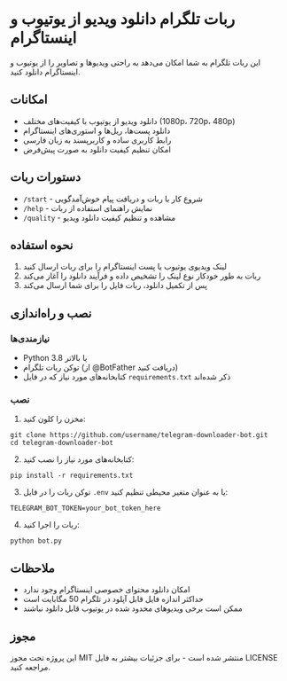 # ربات تلگرام دانلود ویدیو از یوتیوب و اینستاگرام

این ربات تلگرام به شما امکان می‌دهد به راحتی ویدیوها و تصاویر را از یوتیوب و اینستاگرام دانلود کنید.

## امکانات

- دانلود ویدیو از یوتیوب با کیفیت‌های مختلف (1080p، 720p، 480p)
- دانلود پست‌ها، ریل‌ها و استوری‌های اینستاگرام
- رابط کاربری ساده و کاربرپسند به زبان فارسی
- امکان تنظیم کیفیت دانلود به صورت پیش‌فرض

## دستورات ربات

- `/start` - شروع کار با ربات و دریافت پیام خوش‌آمدگویی
- `/help` - نمایش راهنمای استفاده از ربات
- `/quality` - مشاهده و تنظیم کیفیت دانلود ویدیو

## نحوه استفاده

1. لینک ویدیوی یوتیوب یا پست اینستاگرام را برای ربات ارسال کنید
2. ربات به طور خودکار نوع لینک را تشخیص داده و فرآیند دانلود را آغاز می‌کند
3. پس از تکمیل دانلود، ربات فایل را برای شما ارسال می‌کند

## نصب و راه‌اندازی

### نیازمندی‌ها

- Python 3.8 یا بالاتر
- توکن ربات تلگرام (از @BotFather دریافت کنید)
- کتابخانه‌های مورد نیاز که در فایل `requirements.txt` ذکر شده‌اند

### نصب

1. مخزن را کلون کنید:
```
git clone https://github.com/username/telegram-downloader-bot.git
cd telegram-downloader-bot
```

2. کتابخانه‌های مورد نیاز را نصب کنید:
```
pip install -r requirements.txt
```

3. توکن ربات را در فایل `.env` یا به عنوان متغیر محیطی تنظیم کنید:
```
TELEGRAM_BOT_TOKEN=your_bot_token_here
```

4. ربات را اجرا کنید:
```
python bot.py
```

## ملاحظات

- امکان دانلود محتوای خصوصی اینستاگرام وجود ندارد
- حداکثر اندازه فایل قابل آپلود در تلگرام 50 مگابایت است
- ممکن است برخی ویدیوهای محدود شده در یوتیوب قابل دانلود نباشند

## مجوز

این پروژه تحت مجوز MIT منتشر شده است - برای جزئیات بیشتر به فایل LICENSE مراجعه کنید.
